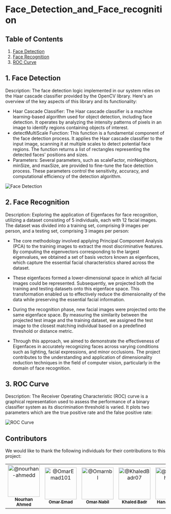 # Face_Detection_and_Face_recognition

## Table of Contents

1. [Face Detection](#face-detection)
2. [Face Recognition](#face-recognition)
3. [ROC Curve](#roc-curve)

## 1. Face Detection

Description: The face detection logic implemented in our system relies on the Haar cascade classifier provided by the OpenCV library. Here's an overview of the key aspects of this library and its functionality:
- Haar Cascade Classifier:
The Haar cascade classifier is a machine learning-based algorithm used for object detection, including face detection. It operates by analyzing the intensity patterns of pixels in an image to identify regions containing objects of interest.
- detectMultiScale Function:
This function is a fundamental component of the face detection process. It applies the Haar cascade classifier to the input image, scanning it at multiple scales to detect potential face regions. The function returns a list of rectangles representing the detected faces' positions and sizes.
- Parameters:
Several parameters, such as scaleFactor, minNeighbors, minSize, and maxSize, are provided to fine-tune the face detection process. These parameters control the sensitivity, accuracy, and computational efficiency of the detection algorithm.


![Face Detection](https://drive.google.com/uc?export=download&id=1fJjDlOX-1h0D5_P4NkgkRT6YbQV_3Oeh)


## 2. Face Recognition

Description: Exploring the application of Eigenfaces for face recognition, utilizing a dataset consisting of 5 individuals, each with 12 facial images. The dataset was divided into a training set, comprising 9 images per person, and a testing set, comprising 3 images per person:

- The core methodology involved applying Principal Component Analysis (PCA) to the training images to extract the most discriminative features. By computing the eigenvectors corresponding to the largest eigenvalues, we obtained a set of basis vectors known as eigenfaces, which capture the essential facial characteristics shared across the dataset.

- These eigenfaces formed a lower-dimensional space in which all facial images could be represented. Subsequently, we projected both the training and testing datasets onto this eigenface space. This transformation enabled us to effectively reduce the dimensionality of the data while preserving the essential facial information.

- During the recognition phase, new facial images were projected onto the same eigenface space. By measuring the similarity between the projected test image and the training dataset, we assigned the test image to the closest matching individual based on a predefined threshold or distance metric.

- Through this approach, we aimed to demonstrate the effectiveness of Eigenfaces in accurately recognizing faces across varying conditions such as lighting, facial expressions, and minor occlusions. The project contributes to the understanding and application of dimensionality reduction techniques in the field of computer vision, particularly in the domain of face recognition.





## 3. ROC Curve

Description: The Receiver Operating Characteristic (ROC) curve is a graphical representation used to assess the performance of a binary classifier system as its discrimination threshold is varied. It plots two parameters which are the true positive rate and the false positive rate:


![ROC Curve](https://drive.google.com/uc?export=download&id=1xjJx-Nc7Y8_j3qE6gewN7IGXucnJRJH6)


## Contributors

We would like to thank the following individuals for their contributions to this project:

<table>
  <tr>
    <td align="center">
      <a href="https://github.com/nourhan-ahmedd">
        <img src="https://github.com/nourhan-ahmedd.png" width="100px" alt="@nourhan-ahmedd">
        <br>
        <sub><b>Nourhan Ahmed </b></sub>
      </a>
    </td>
    <td align="center">
      <a href="https://github.com/OmarEmad101">
        <img src="https://github.com/OmarEmad101.png" width="100px" alt="@OmarEmad101">
        <br>
        <sub><b>Omar Emad</b></sub>
      </a>
    </td>
    <td align="center">
      <a href="https://github.com/Omarnbl">
        <img src="https://github.com/Omarnbl.png" width="100px" alt="@Omarnbl">
        <br>
        <sub><b>Omar Nabil</b></sub>
      </a>
    </td>
    <td align="center">
      <a href="https://github.com/KhaledBadr07">
        <img src="https://github.com/KhaledBadr07.png" width="100px" alt="@KhaledBadr07">
        <br>
        <sub><b>Khaled Badr</b></sub>
      </a>
    </td>
  <!-- New Row -->
    <td align="center">
      <a href="https://github.com/hanaheshamm">
        <img src="https://github.com/hanaheshamm.png" width="100px" alt="@hanaheshamm">
        <br>
        <sub><b>Hana Hesham</b></sub>
      </a>
    </td>
  </tr>
</table>

